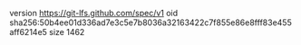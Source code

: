 version https://git-lfs.github.com/spec/v1
oid sha256:50b4ee01d336ad7e3c5e7b8036a32163422c7f855e86e8fff83e455aff6214e5
size 1462
